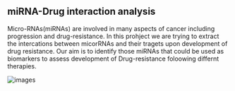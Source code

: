 ## miRNA-Drug interaction analysis



Micro-RNAs(miRNAs) are involved in many aspects of cancer including progression and drug-resistance. In this prohject we are trying to extract the intercations between micorRNAs and their tragets upon development of drug resistance. Our aim is to identify those miRNAs that could be used as biomarkers to assess development of Drug-resistance foloowing differnt therapies. 

![images](banner.jpg)

 
